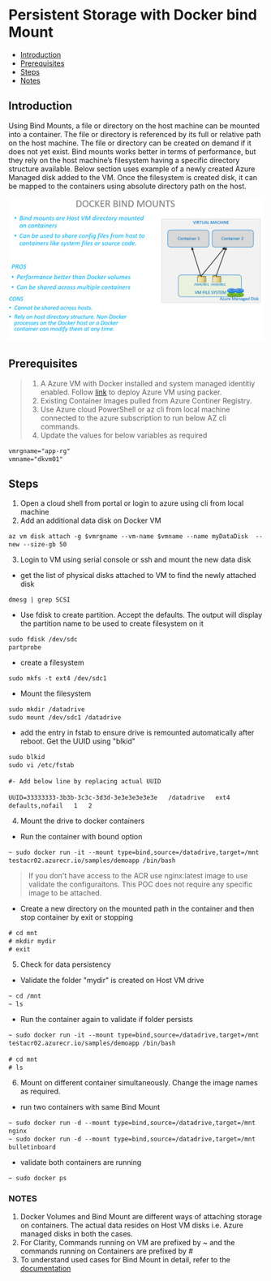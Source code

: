 # Persistent Storage with Docker bind Mount

- [Introduction](#Introduction)
- [Prerequisites](#Prerequisites)
- [Steps](#Steps)
- [Notes](#Notes)




## Introduction

Using Bind Mounts, a file or directory on the host machine can be mounted into a container. The file or directory is referenced by its full or relative path on the host machine. The file or directory can be created on demand if it does not yet exist. Bind mounts works better in terms of performance, but they rely on the host machine’s filesystem having a specific directory structure available. Below section uses example of a newly created Azure Managed disk added to the VM. Once the filesystem is created disk, it can be mapped to the containers using absolute directory path on the host.



![v](/03-persistentstorage/azuredisks/bindmount.PNG)

## Prerequisites

> 1. A Azure VM with Docker installed and system managed identitiy enabled. Follow [link](/Docker%20Host%20Configuration/README.md) to deploy Azure VM using packer.
> 2. Existing Container Images pulled from Azure Continer Registry.
> 3. Use Azure cloud PowerShell or az cli from local machine connected to the azure subscription to run below AZ cli commands.
> 4. Update the values for below variables as required 
```
vmrgname="app-rg"
vmname="dkvm01"
```
## Steps
1. Open a cloud shell from portal or login to azure using cli from local machine
2. Add an additional data disk on Docker VM
```
az vm disk attach -g $vmrgname --vm-name $vmname --name myDataDisk  --new --size-gb 50
```
3. Login to VM using serial console or ssh and mount the new data disk

- get the list of physical disks attached to VM to find the newly attached disk
```
dmesg | grep SCSI
```

- Use fdisk to create partition. Accept the defaults. The output will display the partition name to be used to create filesystem on it
```
sudo fdisk /dev/sdc
partprobe 
```
- create a filesystem
```
sudo mkfs -t ext4 /dev/sdc1
```
- Mount the filesystem
```
sudo mkdir /datadrive
sudo mount /dev/sdc1 /datadrive
```
- add the entry in fstab to ensure drive is remounted automatically after reboot. Get the UUID using "blkid"
```
sudo blkid
sudo vi /etc/fstab

#- Add below line by replacing actual UUID

UUID=33333333-3b3b-3c3c-3d3d-3e3e3e3e3e3e   /datadrive   ext4   defaults,nofail   1   2

```


4. Mount the drive to docker containers

- Run the container with bound option
```
~ sudo docker run -it --mount type=bind,source=/datadrive,target=/mnt testacr02.azurecr.io/samples/demoapp /bin/bash

```
> If you don't have access to the ACR use nginx:latest image to use validate the configuraitons. This POC does not require any specific image to be attached. 
- Create a new directory on the mounted path in the container and then stop container by exit or stopping

```
# cd mnt
# mkdir mydir
# exit
```

5. Check for data persistency


- Validate the folder "mydir" is created on Host VM drive

```
~ cd /mnt
~ ls

```

- Run the container again to validate if folder persists
```
~ sudo docker run -it --mount type=bind,source=/datadrive,target=/mnt testacr02.azurecr.io/samples/demoapp /bin/bash

# cd mnt
# ls

```

6. Mount  on different container simultaneously. Change the image names as required.

- run two containers with same Bind Mount
```
~ sudo docker run -d --mount type=bind,source=/datadrive,target=/mnt nginx
~ sudo docker run -d --mount type=bind,source=/datadrive,target=/mnt bulletinboard
```
- validate both containers are running
```
~ sudo docker ps
```


### NOTES
1. Docker Volumes and Bind Mount are different ways of attaching storage on containers. The actual data resides on Host VM disks i.e. Azure managed disks in both the cases.
2. For Clarity, Commands running on VM are prefixed by ~ and the commands running on Containers are prefixed by #
3. To understand used cases for Bind Mount in detail, refer to the [documentation](https://docs.docker.com/storage/)